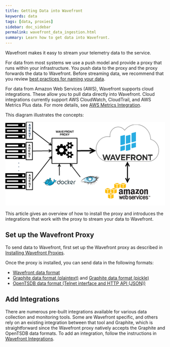 ```yaml
---
title: Getting Data into Wavefront
keywords: data
tags: [data, proxies]
sidebar: doc_sidebar
permalink: wavefront_data_ingestion.html
summary: Learn how to get data into Wavefront.
---
```

Wavefront makes it easy to stream your telemetry data to the service.
 
For data from most systems we use a push model and provide a proxy that runs within your infrastructure. You push data to the proxy and the proxy forwards the data to Wavefront.  Before streaming data, we recommend that you review [best practices for naming your data](wavefront_data_naming).
 
For data from Amazon Web Services (AWS), Wavefront supports cloud integrations. These allow you to pull data directly into Wavefront. Cloud integrations currently support AWS CloudWatch, CloudTrail, and AWS Metrics Plus data. For more details, see [AWS Metrics Integration](integrations_aws_metrics).
 
This diagram illustrates the concepts:
 
![wavefront architecture](images/wavefront_architecture.png)
 
This article gives an overview of how to install the proxy and introduces the integrations that work with the proxy to stream your data to Wavefront.
 
## Set up the Wavefront Proxy
To send data to Wavefront, first set up the Wavefront proxy as described in [Installing Wavefront Proxies](proxies_installing).

Once the proxy is installed, you can send data in the following formats:

- [Wavefront data format](wavefront_data_format)
- [Graphite data format (plaintext)](http://graphite.readthedocs.io/en/latest/feeding-carbon.html#the-plaintext-protocol) and [Graphite data format (pickle)](http://graphite.readthedocs.io/en/latest/feeding-carbon.html#the-pickle-protocol)
- [OpenTSDB data format (Telnet interface and HTTP API (JSON))](http://opentsdb.net/docs/build/html/user_guide/writing.html)


## Add Integrations
There are numerous pre-built integrations available for various data collection and monitoring tools. Some are Wavefront specific, and others rely on an existing integration between that tool and Graphite, which is straightforward since the Wavefront proxy natively accepts the Graphite and OpenTSDB data formats. To add an integration, follow the instructions in [Wavefront Integrations](wavefront_integrations).

